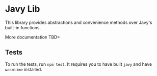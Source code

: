 # Javy Lib

This library provides abstractions and convenience methods over Javy's built-in functions.

More documentation TBD>

## Tests

To run the tests, run `npm test`. It requires you to have built `javy` and have `wasmtime` installed.
